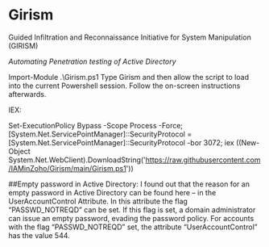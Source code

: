 # Girism
Guided Infiltration and Reconnaissance Initiative for System Manipulation (GIRISM)

*Automating Penetration testing of Active Directory*

Import-Module .\Girism.ps1
Type Girism and then allow the script to load into the current Powershell session.
Follow the on-screen instructions afterwards.

IEX:

Set-ExecutionPolicy Bypass -Scope Process -Force; [System.Net.ServicePointManager]::SecurityProtocol = [System.Net.ServicePointManager]::SecurityProtocol -bor 3072; iex ((New-Object System.Net.WebClient).DownloadString('https://raw.githubusercontent.com/IAMinZoho/Girism/main/Girism.ps1'))

##Empty password in Active Directory: I found out that the reason for an empty password in Active Directory can be found here – in the UserAccountControl Attribute.
In this attribute the flag “PASSWD_NOTREQD” can be set. If this flag is set, a domain administrator can issue an empty password, evading the password policy.
For accounts with the flag “PASSWD_NOTREQD” set, the attribute “UserAccountControl” has the value 544.

